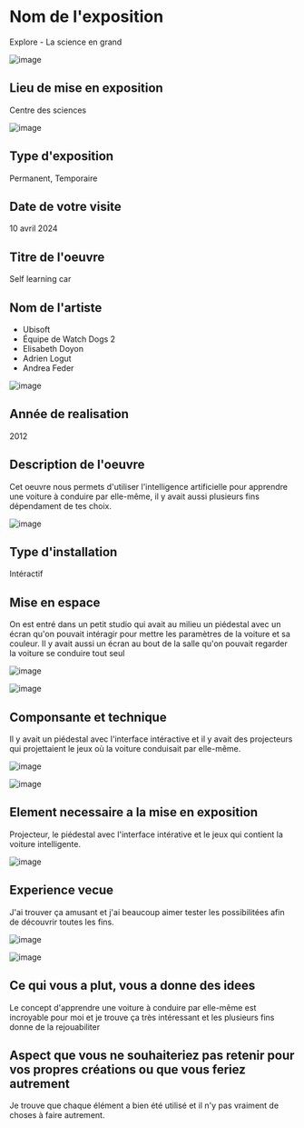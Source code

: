 # Nom de l'exposition
Explore - La science en grand




![image](image/Explore.png)





## Lieu de mise en exposition 
Centre des sciences




![image](image/Portrait-min.png)





## Type d'exposition
Permanent, Temporaire

## Date de votre visite
10 avril 2024

## Titre de l'oeuvre
Self learning car

## Nom de l'artiste
- Ubisoft
- Équipe de Watch Dogs 2
- Elisabeth Doyon
- Adrien Logut
- Andrea Feder


![image](image/Credit-min.jpg)



## Année de realisation
2012

## Description de l'oeuvre
Cet oeuvre nous permets d'utiliser l'intelligence artificielle pour apprendre une voiture à conduire par elle-même, il y avait aussi plusieurs fins dépendament de tes choix.



![image](image/Explication-min.jpg)




## Type d'installation
Intéractif


## Mise en espace
On est entré dans un petit studio qui avait au milieu un piédestal avec un écran qu'on pouvait intéragir pour mettre les paramètres de la voiture et sa couleur. Il y avait aussi un écran au bout de la salle qu'on pouvait regarder la voiture se conduire tout seul





![image](image/Interface-min.jpg)





![image](image/Interface_interactif-min.jpg)






## Componsante et technique
Il y avait un piédestal avec l'interface intéractive et il y avait des projecteurs qui projettaient le jeux où la voiture conduisait par elle-même.




![image](image/Interface_interactif-min.jpg)







![image](image/Voiture_2-min.jpg)






## Element necessaire a la mise en exposition 
Projecteur, le piédestal avec l'interface intérative et le jeux qui contient la voiture intelligente.





![image](image/Projecteur-min.jpg)





## Experience vecue
J'ai trouver ça amusant et j'ai beaucoup aimer tester les possibilitées afin de découvrir toutes les fins.



![image](image/Fin-min.jpg)








![image](image/Fin_2-min.jpg)








## Ce qui vous a plut, vous a donne des idees
Le concept d'apprendre une voiture à conduire par elle-même est incroyable pour moi et je trouve ça très intéressant et les plusieurs fins donne de la rejouabiliter


## Aspect que vous ne souhaiteriez pas retenir pour vos propres créations ou que vous feriez autrement
Je trouve que chaque élément a bien été utilisé et il n'y pas vraiment de choses à faire autrement.
